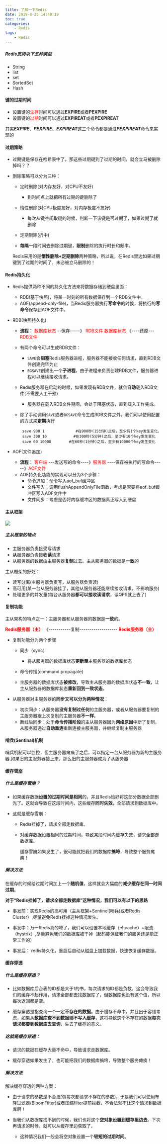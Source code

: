 ```yaml
---
title: 了解一下Redis
date: 2019-8-25 14:40:19
toc: true
categories:
	- Redis
tags:
	- Redis
---
```


##### Redis支持以下五种类型

* String
* list
* set
* SortedSet
* Hash<!--more-->

#### 键的过期时间

 * 设置键的<font color=red>生存</font>时间可以通过**EXPIRE**或者**PEXPIRE**
 * 设置键的<font color=red>过期</font>时间可以通过**EXPIREAT**或者**PEXPIREAT**

其实***EXPIRE***、***PEXPIRE***、***EXPIREAT***这三个命令都是通过***PEXPIREAT***命令来实现的

#### 过期策略

 * 过期键是保存在哈希表中了。那这些过期键到了过期的时间，就会立马被删除掉吗？？

 * 删除策略可以分为三种：

    * 定时删除(对内存友好，对CPU不友好)
       * 到时间点上就把所有过期的键删除了
      
   * 惰性删除(对CPU极度友好，对内存极度不友好)
     * 每次从键空间取键的时候，判断一下该键是否过期了，如果过期了就删除
   * 定期删除(折中)
  	* **每隔**一段时间去删除过期键，**限制**删除的执行时长和频率。

   Redis采用的是**惰性删除+定期删除**两种策略，所以说，在Redis里边如果过期键到了过期的时间了，未必被立马删除的！

#### Redis持久化

 * Redis提供两种不同的持久化方法来将数据存储到硬盘里面：

    * RDB(基于快照)，将某一时刻的所有数据保存到一个RDB文件中。
    * AOF(append-only-file)，当Redis服务器执行**写命令**的时候，将执行的**写命令**保存到AOF文件中。

* RDB(快照持久化)

  * **流程：** <font color=red>数据库状态</font> --保存-----》 <font color=red>RDB文件</font>		<font color=red>数据库状态</font> 《----还原--- <font color=red>RDB文件</font>	

  * 有两个命令可以生成RDB文件：

    * `SAVE`会**阻塞**Redis服务器进程，服务器不能接收任何请求，直到RDB文件创建完毕为止
    * `BGSAVE`创建出一个**子进程**，由子进程来负责创建RDB文件，服务器进程可以继续接收请求。

  * Redis服务器在启动的时候，如果发现有RDB文件，就会**自动**载入RDB文件(不需要人工干预)

    * 服务器在载入RDB文件期间，会处于阻塞状态，直到载入工作完成。

  * 除了手动调用`SAVE`或者`BGSAVE`命令生成RDB文件之外，我们可以使用配置的方式来**定期**执行

    ```
     save 900 1              #在900秒(15分钟)之后，至少有1个key发生变化，
     save 300 10            #在300秒(5分钟)之后，至少有10个key发生变化
     save 60 10000        #在60秒(1分钟)之后，至少有10000个key发生变化
    ```

* AOF(文件追加)

  * **流程：** <font color=red>客户端</font> ---发送写的命令----》<font color=red>服务器</font> ----保存被执行的写命令-----》<font color=red>AOF文件</font> 
  * AOF持久化功能的实现可以分为3个步骤：
    * 命令追加：命令写入aof_buf缓冲区
    * 文件写入：调用flushAppendOnlyFile函数，考虑是否要将aof_buf缓冲区写入AOF文件中
    * 文件同步：考虑是否将内存缓冲区的数据真正写入到硬盘



#### 主从框架

![](https://i.loli.net/2019/08/31/EmJOWLKnpDaFgrB.png)

##### 主从框架的特点

 * 主服务器负责接受写请求
 * **从**服务器负责接收**读**请求
 * 从服务器的数据由主服务器**复制**过去。主从服务器的数据是**一致**的

主从框架的好处：

 * 读写分离(主服务器负责写，从服务器负责读)
 * 高可用(某一台从服务器挂了，其他从服务器还能继续接收请求，不影响服务)
 * 处理更多的并发量(每台从服务器**都可以接收读请求**，读QPS就上去了)

#### 复制功能

主从架构的特点之一：主服务器和从服务器的数据是**一致**的。

<font color=red>**Redis服务器（主）**</font> 《-----------复制-------------------   <font color=red>**Redis服务器（主）**</font> 

 * 复制功能分为两个步骤
    * 同步（sync）
       * 将从服务器的数据库状态**更新至**主服务器的数据库状态
      
   * 命令传播(command propagate)
  	* 主服务器的数据库状态**被修改**，导致主从服务器的数据库状态**不一致**，让主从服务器的数据库状态**重新回到一致状态**。
    
* 从服务器对主服务器的**同步又可以分为两种情况**：
  * 初次同步：从服务器**没有复制过任何**的主服务器，或者从服务器要复制的主服务器跟上次复制的主服务器**不一样**。
  * 断线后同步：处于**命令传播阶段**的主从服务器因为**网络原因**中断了复制，从服务器通过**自动重连**重新连接主服务器，并继续复制主服务器



#### 哨兵(Sentinal)机制

​	哨兵机制可以监控，但主服务器瘫痪了之后，可以指定一台从服务器为新的主服务器,如果旧的主服务器接上来，那么旧的主服务器成为了从服务器

#### 缓存雪崩

#####  	什么是缓存雪崩？

* 如果缓存数据**设置的过期时间是相同**的，并且Redis恰好将这部分数据全部删光了。这就会导致在这段时间内，这些缓存**同时失效**，全部请求到数据库中。

* 这就是缓存雪崩：

  * Redis挂掉了，请求全部走数据库。

  * 对缓存数据设置相同的过期时间，导致某段时间内缓存失效，请求全部走数据库。

     缓存雪崩如果发生了，很可能就把我们的数据库**搞垮**，导致整个服务瘫痪！

##### 解决方法

​    在缓存的时候给过期时间加上一个**随机值**，这样就会大幅度的**减少缓存在同一时间过期**。

​    **对于“Redis挂掉了，请求全部走数据库”这种情况，我们可以有以下的思路**		

* 事发前：实现Redis的高可用（主从框架+Sentinel(哨兵)或者Redis Cluster）,尽量避免Redis挂掉这种情况发生。

* 事发中：万一Redis真的垮了，我们可以设置本地缓存（ehcache）+限流（hystrix）,尽量避免我们的数据库被干掉（起码能保证我们的服务还是能正常工作的）

* 事发后： redis持久化，重启后自动从磁盘上加载数据，快速恢复缓存数据。



#### 缓存穿透

#####  什么是缓存穿透？

* 比如数据库后台表的ID都是大于1的书，每次请求的ID都是负数，这会导致我们的缓存不起作用，请求全部都去找数据库了，但数据库也没有这个值，所以每次返回都是空。

* 缓存穿透是指查询一个一定**不存在的数据**。由于缓存不命中，并且出于容错考虑，如果从**数据库查不到数据则不写入缓存**，这将导致这个不存在的数据**每次请求都要到数据库去查询**，失去了缓存的意义。

#####  这就是缓存穿透：

* 请求的数据在缓存大量不命中，导致请求走数据库。

* 缓存穿透如果发生了，也可能把我们的数据库搞垮，导致整个服务瘫痪！

##### 解决方法

解决缓存穿透的两种方案：

* 由于请求的参数是不合法的(每次都请求不存在的参数)，于是我们可以使用布隆过滤器(BloomFilter)或者压缩filter提前拦截，不合法就不让这个请求到数据库层！

* 当我们从数据库找不到的时候，我们也将这个**空对象设置到缓存里边去**。下次再请求的时候，就可以从缓存里边获取了。
  * 这种情况我们一般会将空对象设置一个**较短的过期时间**。

